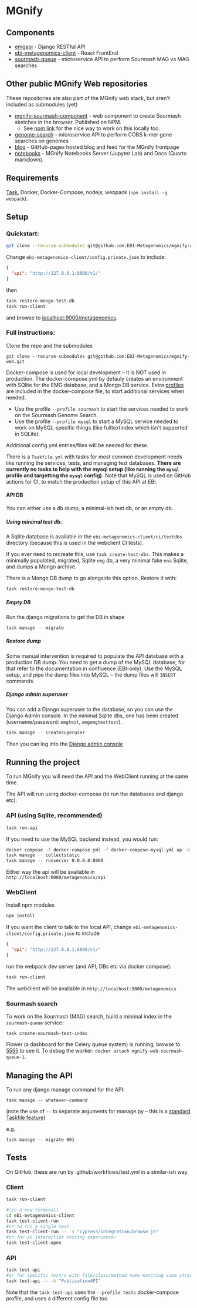 # MGnify

## Components
- [emgapi](https://github.com/EBI-Metagenomics/emgapi) - Django RESTful API
- [ebi-metagenomics-client](https://github.com/EBI-Metagenomics/ebi-metagenomics-client) - React FrontEnd
- [sourmash-queue](https://github.com/EBI-Metagenomics/sourmash-queue) - microservice API to perform Sourmash MAG vs MAG searches 


## Other public MGnify Web repositories
These repositories are also part of the MGnify web stack, but  aren't included as submodules (yet)
- [mgnify-sourmash-component](https://github.com/EBI-Metagenomics/mgnify-sourmash-component) - web component to create Sourmash sketches in the browser. Published on NPM.
  - See [npm link](https://docs.npmjs.com/cli/v8/commands/npm-link) for the nice way to work on this locally too.
- [genome-search](https://github.com/EBI-Metagenomics/genome-search) - microservice API to perform COBS k-mer gene searches on genomes
- [blog](https://github.com/EBI-Metagenomics/blog) - GitHub-pages hosted blog and feed for the MGnify frontpage
- [notebooks](https://github.com/EBI-Metagenomics/notebooks) - MGnify Notebooks Server (Jupyter Lab) and Docs (Quarto markdown).

## Requirements

[Task](https://taskfile.dev/), Docker, Docker-Compose, nodejs, webpack (`npm install -g webpack`).

## Setup
### Quickstart:
```bash
git clone --recurse-submodules git@github.com:EBI-Metagenomics/mgnify-web.git 
```
Change `ebi-metagenomics-client/config.private.json` to include:
```json
{
  "api": "http://127.0.0.1:8000/v1/"
}
```
then
```bash
task restore-mongo-test-db
task run-client
```
and browse to [localhost:9000/metagenomics](http://localhost:9000/metagenomics).

### Full instructions:

Clone the repo and the submodules

```
git clone --recurse-submodules git@github.com:EBI-Metagenomics/mgnify-web.git 
```

Docker-compose is used for local development – it is NOT used in production.
The docker-compose.yml by defauly creates an environment with SQlite for the EMG database, and a Mongo DB service.
Extra [profiles](https://docs.docker.com/compose/profiles/) are included in the docker-compose file, 
to start additional services when needed.

* Use the profile `--profile sourmash` to start the services needed to work on the Sourmash Genome Search.
* Use the profile `--profile mysql` to start a MySQL service needed to work on MySQL-specific things (like fulltextindex which isn't supported in SQLite).

Additional config.yml entries/files will be needed for these.

There is a `Taskfile.yml` with tasks for most common development needs like running the services, tests, and managing test databases.
__There are currently no tasks to help with the mysql setup (like running the `mysql` profile and targetting the `mysql` config).__
Note that MySQL is used on GitHub actions for CI, to match the production setup of this API at EBI.

#### API DB

You can either use a db dump, a minimal-ish test db, or an empty db.

##### Using minimal test db.
A Sqlite database is available in the `ebi-metagenomics-client/ci/testdbs` directory (because this is used in the webclient CI tests).

If you ever need to recreate this, use `task create-test-dbs`. 
This makes a minimally populated, migrated, Sqlite `emg` db, a very minimal fake `ena` Sqlite, and dumps a Mongo archive.

There is a Mongo DB dump to go alongside this option. Restore it with:
```bash
task restore-mongo-test-db
```

##### Empty DB

Run the django migrations to get the DB in shape

```bash
task manage -- migrate
```

##### Restore dump

Some manual intervention is required to populate the API database with a production DB dump.
You need to get a dump of the MySQL database, for that refer to the documentation in confluence (EBI-only).
Use the MySQL setup, and pipe the dump files into MySQL – the dump files will `INSERT` commands.


##### Django admin superuser

You can add a Django superuser to the database, so you can use the Django Admin console.
In the minimal Sqlite dbs, one has been created (username/password: `emgtest`, `emgemgtesttest`).

```bash
task manage -- createsuperuser
```
Then you can log into the [Django admin console](http://127.0.0.1:8000/admin)

## Running the project

To run MGnify you will need the API and the WebClient running at the same time.

The API will run using docker-compose (to run the databases and django etc). 

### API (using Sqlite, **recommended**)
```bash
task run-api
```

If you need to use the MySQL backend instead, you would run:
```bash
docker compose -f docker-compose.yml -f docker-compose-mysql.yml up -d
task manage -- collectstatic
task manage -- runserver 0.0.0.0:8000
```

Either way the api will be available in `http://localhost:8000/metagenomics/api`

### WebClient

Install npm modules
```bash
npm install
```

If you want the client to talk to the local API, change `ebi-metagenomics-client/config.private.json` to include
```json
{
  "api": "http://127.0.0.1:8000/v1/"
}
```

run the webpack dev server (and API, DBs etc via docker compose):
```bash
task run-client
```

The webclient will be available in `http://localhost:9000/metagenomics`

### Sourmash search
To work on the Sourmash (MAG) search, build a minimal index in the `sourmash-queue` service:
```shell
task create-sourmash-test-index
```
Flower (a dashboard for the Celery queue system) is running, browse to [5555](http://127.0.0.1:5555) to see it.
To debug the worker: `docker attach mgnify-web-sourmash-queue-1`.


## Managing the API

To run any django manage command for the API:
```shell
task manage -- whatever-command
```
(note the use of ` -- ` to separate arguments for manage.py – this is a [standard Taskfile feature](https://taskfile.dev/usage/#forwarding-cli-arguments-to-commands))

e.g.
```shell
task manage -- migrate 001
```

## Tests
On GitHub, these are run by .github/workflows/test.yml in a similar-ish way.

### Client
```bash
task run-client

#(in a new terminal)
cd ebi-metagenomics-client
task test-client-run 
#or to run a single test:
task test-client-run -- -s "cypress/integration/browse.js" 
#or for an interactive testing experience:
task test-client-open
```

### API
```bash
task test-api
#or for specific test/s with file/class/method name matching some string:
task test-api -- -k "PublicationAPI"
```
Note that the `task test-api` uses the `--profile tests` docker-compose profile, and uses a different config file too.
